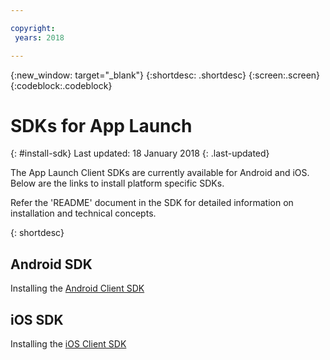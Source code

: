 ```yaml
---

copyright:
 years: 2018

---
```


{:new_window: target="_blank"}
{:shortdesc: .shortdesc}
{:screen:.screen}
{:codeblock:.codeblock}

# SDKs for App Launch
{: #install-sdk}
Last updated: 18 January 2018
{: .last-updated}

The App Launch Client SDKs are currently available for Android and iOS. Below are the links to install platform specific SDKs.

Refer the 'README' document in the SDK for detailed information on installation and technical concepts.

{: shortdesc}

## Android SDK

   Installing the [Android Client SDK](https://github.com/ibm-bluemix-mobile-services/bms-clientsdk-android-applaunch)


## iOS SDK

   Installing the [iOS Client SDK](https://github.com/ibm-bluemix-mobile-services/bms-clientsdk-swift-applaunch)

